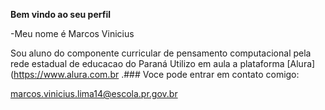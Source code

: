 **Bem vindo ao seu perfil**

-Meu nome é Marcos Vinicius

Sou aluno do componente curricular de pensamento computacional pela rede estadual de educacao do Paraná
Utilizo em aula a plataforma [Alura] (https://www.alura.com.br
.### Voce pode entrar em contato comigo:

marcos.vinicius.lima14@escola.pr.gov.br





